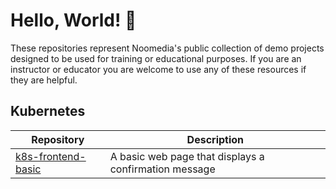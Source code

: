 # Hello, World! :wave:

These repositories represent Noomedia's public collection of demo projects designed to be used for training or educational purposes. If you are an instructor or educator you are welcome to use any of these resources if they are helpful.

## Kubernetes

| Repository | Description |
| --- | --- |
| [k8s-frontend-basic](https://github.com/trainingdemos/k8s-frontend-basic) | A basic web page that displays a confirmation message |